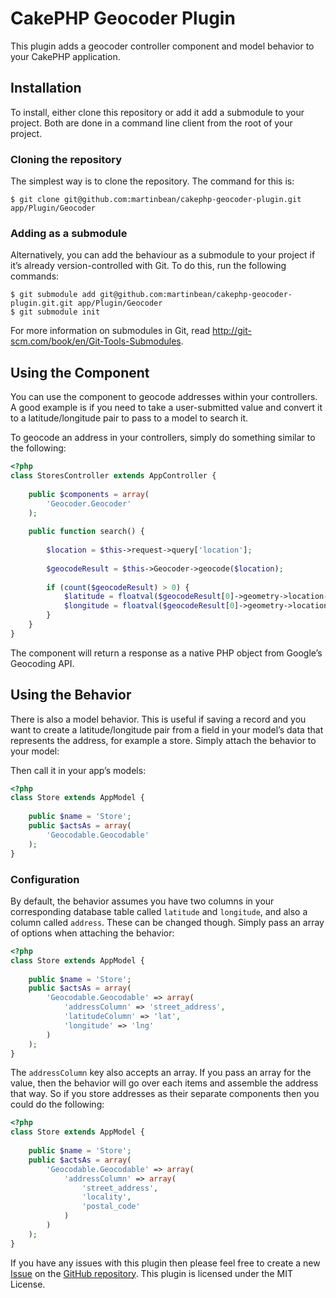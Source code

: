 # CakePHP Geocoder Plugin

This plugin adds a geocoder controller component and model behavior to your CakePHP application.

## Installation

To install, either clone this repository or add it add a submodule to your project. Both are done in a command line client from the root of your project.

### Cloning the repository

The simplest way is to clone the repository. The command for this is:

    $ git clone git@github.com:martinbean/cakephp-geocoder-plugin.git app/Plugin/Geocoder

### Adding as a submodule

Alternatively, you can add the behaviour as a submodule to your project if it’s already version-controlled with Git. To do this, run the following commands:

    $ git submodule add git@github.com:martinbean/cakephp-geocoder-plugin.git.git app/Plugin/Geocoder
    $ git submodule init

For more information on submodules in Git, read http://git-scm.com/book/en/Git-Tools-Submodules.

## Using the Component

You can use the component to geocode addresses within your controllers. A good example is if you need to take a user-submitted value and convert it to a latitude/longitude pair to pass to a model to search it.

To geocode an address in your controllers, simply do something similar to the following:

```php
<?php
class StoresController extends AppController {
    
    public $components = array(
        'Geocoder.Geocoder'
    );
    
    public function search() {
        
        $location = $this->request->query['location'];
        
        $geocodeResult = $this->Geocoder->geocode($location);
        
        if (count($geocodeResult) > 0) {
            $latitude = floatval($geocodeResult[0]->geometry->location->lat);
            $longitude = floatval($geocodeResult[0]->geometry->location->lng);
        }
    }
}
```

The component will return a response as a native PHP object from Google’s Geocoding API.

## Using the Behavior

There is also a model behavior. This is useful if saving a record and you want to create a latitude/longitude pair from a field in your model’s data that represents the address, for example a store. Simply attach the behavior to your model:

Then call it in your app’s models:

```php
<?php
class Store extends AppModel {
    
    public $name = 'Store';
    public $actsAs = array(
        'Geocodable.Geocodable'
    );
}
```

### Configuration

By default, the behavior assumes you have two columns in your corresponding database table called `latitude` and `longitude`, and also a column called `address`. These can be changed though. Simply pass an array of options when attaching the behavior:

```php
<?php
class Store extends AppModel {
    
    public $name = 'Store';
    public $actsAs = array(
        'Geocodable.Geocodable' => array(
            'addressColumn' => 'street_address',
            'latitudeColumn' => 'lat',
            'longitude' => 'lng'
        )
    );
}
```

The `addressColumn` key also accepts an array. If you pass an array for the value, then the behavior will go over each items and assemble the address that way. So if you store addresses as their separate components then you could do the following:

```php
<?php
class Store extends AppModel {
    
    public $name = 'Store';
    public $actsAs = array(
        'Geocodable.Geocodable' => array(
            'addressColumn' => array(
                'street_address',
                'locality',
                'postal_code'
            )
        )
    );
}
```

If you have any issues with this plugin then please feel free to create a new [Issue](https://github.com/martinbean/cakephp-geocoding-plugin/issues) on the [GitHub repository](https://github.com/martinbean/cakephp-geocoding-plugin). This plugin is licensed under the MIT License.
